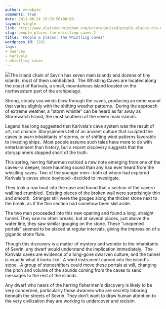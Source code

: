 ```yaml
---
author: zerobyte
comments: true
date: 2011-08-24 15:20:56+00:00
layout: single
link: http://www.elainecunningham.com/uncategorized/people-places-the-whistling-caves-2/
slug: people-places-the-whistling-caves-2
title: 'People & places: The Whistling Caves'
wordpress_id: 3202
tags:
- dwarves
- Karivala
- whistling caves
---
```


[![](http://www.elainecunningham.com/wp-content/uploads/2011/08/mysteriouscave.jpg)](http://www.elainecunningham.com/wp-content/uploads/2011/08/mysteriouscave.jpg)The island chain of Sevrin has seven main islands and dozens of tiny islands, most of them uninhabited.  The Whistling Caves are located along the coast of Karivala, a small, mountainous island located on the northwestern part of the archipelago.

Strong, steady sea winds blow through the caves, producing an eerie sound that varies slightly with the shifting weather patterns.  During the approach of extreme weather, a "storm whistle" can be heard as far away as Stormwatch Island, the most southern of the seven main islands.

Legend has long suggested that Karivala's cave system was the result of art, not chance. Storyspinners tell of an ancient culture that sculpted the caves to warn inhabitants of storms, or of shifting wind patterns favorable to invading ships.  Most people assume such tales have more to do with entertainment than history, but a recent discovery suggests that the storyspinners stopped short of the truth.

This spring, herring fishermen noticed a new note emerging from one of the caves--a deeper, more haunting sound than any had ever heard from the whistling caves. Two of the younger men--both of whom had explored Karivala's caves since boyhood--decided to investigate.

They took a row boat into the cave and found that a section of the cavern wall had crumbled.  Existing pieces of the broken wall were surprisingly thin and smooth.  Stranger still were the gouges along the thicker stone next to the break, as if the thin section had somehow been slid aside.

The two men proceeded into this new opening and found a long, straight tunnel. They saw no other breaks, but at several places, just above the water line, they saw similar gouging on the stone. These "unopened portals" seemed to be placed at regular intervals, giving the impression of a gigantic stone flute.

Though this discovery is a matter of mystery and wonder to the inhabitants of Sevrin, any dwarf would understand the implication immediately.  The Karivala caves are evidence of a long-gone dwarven culture, and the tunnel is exactly what it looks like:  A wind instrument carved into the island's stone.  A group of stoneshifters could move these portals at will, changing the pitch and volume of the sounds coming from the caves to send messages to the rest of the islands.

Any dwarf who hears of the herring fishermen's discovery is likely to be very concerned, particularly those dwarves who are secretly laboring beneath the streets of Sevrin. They don't want to draw human attention to the very civilization they are working to undercover and reclaim.
